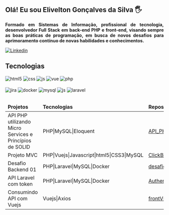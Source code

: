 ## Olá! Eu sou Elivelton Gonçalves da Silva 🖐️

**<p align="justify">Formado em Sistemas de Informação, profissional de tecnologia, desenvolvedor Full Stack em back-end PHP e front-end, visando sempre as boas
práticas de programação, em busca de novos desafios para aprimoramento contínuo de novas habilidades e conhecimentos.</p>**

[![Linkedin](https://img.shields.io/badge/LinkedIn-0077B5?style=for-the-badge&logo=linkedin&logoColor=white)](https://www.linkedin.com/in/elivelton-gon%C3%A7alves-silva-02bb13100/)

## Tecnologias

<div style="display: inline_block">
  <img align="center" alt="html5" src="https://img.shields.io/badge/HTML5-E34F26?style=for-the-badge&logo=html5&logoColor=white" />
  <img align="center" alt="css" src="https://img.shields.io/badge/CSS3-1572B6?style=for-the-badge&logo=css3&logoColor=white" />
  <img align="center" alt="js" src="https://img.shields.io/badge/JavaScript-F7DF1E?style=for-the-badge&logo=javascript&logoColor=black" />
  <img align="center" alt="vue" src="https://img.shields.io/badge/Vue.js-35495E?style=for-the-badge&logo=vue.js&logoColor=4FC08D" />
  <img align="center" alt="php" src="https://img.shields.io/badge/PHP-777BB4?style=for-the-badge&logo=php&logoColor=white" /><br/><br/>
  <img align="center" alt="jira" src="https://img.shields.io/badge/Jira-0052CC?style=for-the-badge&logo=Jira&logoColor=white" />
  <img align="center" alt="docker" src="https://img.shields.io/badge/Docker-2CA5E0?style=for-the-badge&logo=docker&logoColor=white" />
  <img align="center" alt="mysql" src="https://img.shields.io/badge/MySQL-005C84?style=for-the-badge&logo=mysql&logoColor=white" />
  <img align="center" alt="js" src="https://img.shields.io/badge/PostgreSQL-316192?style=for-the-badge&logo=postgresql&logoColor=white" />
  <img align="center" alt="laravel" src="https://img.shields.io/badge/Laravel-FF2D20?style=for-the-badge&logo=laravel&logoColor=white" />
</div><br/>

<table>
  <thead>
    <tr>
      <td><strong>Projetos</strong></td>
      <td><strong>Tecnologias</strong></td>
      <td><strong>Repositórios</strong></td>
    </tr>
  </thead>
  <tbody>
    <tr>
      <td>API PHP utilizando Micro Services e Princípios de SOLID</td>
      <td>PHP|MySQL|Eloquent</td>
      <td><a href="https://github.com/EliveltonEGS/API_PHP">API_PHP</a></td>
    </tr>
    <tr>
      <td>Projeto MVC</td>
      <td>PHP|Vuejs|Javascript|html5|CSS3|MySQL</td>
      <td><a href="https://github.com/EliveltonEGS/ClickBeard_elivelton_goncalves" target="_blank">ClickBeard_elivelton_goncalves</a></td>
    </tr>
    <tr>
      <td>Desafio Backend 01</td>
      <td>PHP|Laravel|MySQL|Docker</td>
     <td><a href="https://github.com/EliveltonEGS/desafio_backend_01" target="_blank">desafio_backend_01</a></td>
    </tr>
    <tr>
      <td>API Laravel com token</td>
      <td>PHP|Laravel|MySQL|Docker</td>
      <td><a href="https://github.com/EliveltonEGS/Authenticate_api_sanctum" target="_blank">Authenticate_api_sanctum</a></td>
    </tr>
    <tr>
      <td>Consumindo API com Vuejs</td>
      <td>Vuejs|Axios</td>
      <td><a href="https://github.com/EliveltonEGS/frontVueProducts" target="_blank">frontVueProducts</a></td>
    </tr>
  </tbody>
</table>
